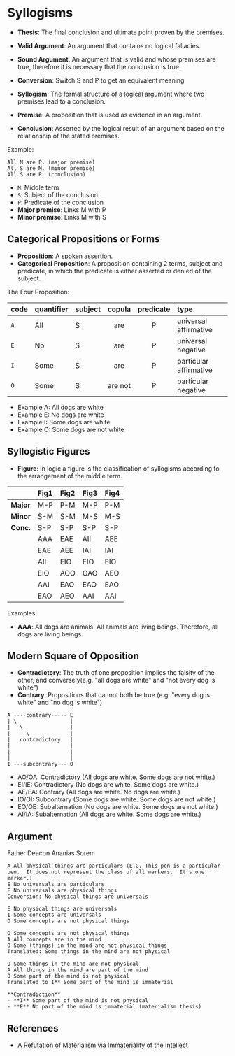 # Syllogisms

- **Thesis**: The final conclusion and ultimate point proven by the premises.
- **Valid Argument**: An argument that contains no logical fallacies.
- **Sound Argument**: An argument that is valid and whose premises are true, therefore it is necessary that the conclusion is true.
- **Conversion**: Switch S and P to get an equivalent meaning

- **Syllogism**: The formal structure of a logical argument where two premises lead to a conclusion.
- **Premise**: A proposition that is used as evidence in an argument.
- **Conclusion**: Asserted by the logical result of an argument based on the relationship of the stated premises.

Example:

```
All M are P. (major premise)
All S are M. (minor premise)
All S are P. (conclusion)
```

- `M`: Middle term
- `S`: Subject of the conclusion
- `P`: Predicate of the conclusion
- **Major premise**: Links M with P
- **Minor premise**: Links M with S

## Categorical Propositions or Forms

- **Proposition**: A spoken assertion.
- **Categorical Proposition**: A proposition containing 2 terms, subject and predicate, in which the predicate is either asserted or denied of the subject.

The Four Proposition:

| code | quantifier | subject | copula  | predicate | type                   |
|:-----|:-----------|:--------|:-------:|:---------:|:-----------------------|
| `A`  | All        | S       | are     | P         | universal affirmative  |
| `E`  | No         | S       | are     | P         | universal negative     |
| `I`  | Some       | S       | are     | P         | particular affirmative |
| `O`  | Some       | S       | are not | P         | particular negative    |

- Example A: All dogs are white
- Example E: No dogs are white
- Example I: Some dogs are white
- Example O: Some dogs are not white

## Syllogistic Figures

- **Figure**: in logic a figure is the classification of syllogisms according to the arrangement of the middle term.

|          | Fig1 | Fig2 | Fig3 | Fig4 |
|:---------|:-----|:-----|:-----|:-----|
|**Major** | M-P  | P-M  | M-P  | P-M  |
|**Minor** | S-M  | S-M  | M-S  | M-S  |
|**Conc.** | S-P  | S-P  | S-P  | S-P  |
|          | AAA  | EAE  | AII  | AEE  |
|          | EAE  | AEE  | IAI  | IAI  |
|          | AII  | EIO  | EIO  | EIO  |
|          | EIO  | AOO  | OAO  | AEO  |
|          | AAI  | EAO  | EAO  | EAO  |
|          | EAO  | AEO  | AAI  | AAI  |

Examples:

- **AAA**: All dogs are animals.  All animals are living beings.  Therefore, all dogs are living beings.

## Modern Square of Opposition

- **Contradictory**: The truth of one proposition implies the falsity of the other, and conversely(e.g. "all dogs are white" and "not every dog is white")
- **Contrary**: Propositions that cannot both be true (e.g. "every dog is white" and "no dog is white")


```
A ----contrary----- E
| \                 |
|   \               |
|     \             |
|   contradictory   |
|                   |
|                   |
|                   |
I ---subcontrary--- O
```

- AO/OA: Contradictory (All dogs are white.  Some dogs are not white.)
- EI/IE: Contradictory (No dogs are white.  Some dogs are white.)
- AE/EA: Contrary (All dogs are white. No dogs are white.)
- IO/OI: Subcontrary (Some dogs are white. Some dogs are not white.)
- EO/OE: Subalternation (No dogs are white. Some dogs are not white.)
- AI/IA: Subalternation (All dogs are white. Some dogs are white.)

## Argument

Father Deacon Ananias Sorem

```
A All physical things are particulars (E.G. This pen is a particular pen.  It does not represent the class of all markers.  It's one marker.)
E No universals are particulars
E No universals are physical things
Conversion: No physical things are universals

E No physical things are universals
I Some concepts are universals
O Some concepts are not physical things

O Some concepts are not physical things
A All concepts are in the mind
O Some (things) in the mind are not physical things
Translated: Some things in the mind are not physical

O Some things in the mind are not physical
A All things in the mind are part of the mind
O Some part of the mind is not physical
Translated to I** Some part of the mind is immaterial

**Contradiction** 
- **I** Some part of the mind is not physical
- **E** No part of the mind is immaterial (materialism thesis)
```

## References

- [A Refutation of Materialism via Immateriality of the Intellect](https://www.youtube.com/watch?v=NXLGcVCtT88)